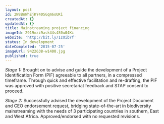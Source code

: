```yaml
---
layout: post
id: 2W8BnWhEjKY40SGqm6oUKi
createdAt: {}
updatedAt: {}
title: Mainstreaming project financing
imageId: 2919mzi9ask44s4S0u04Ki
website: 'http://bit.ly/1zOibYf'
status: In development
dateCompleted: '2015-07-25'
imageUrl: 9422638-w1400.jpg
published: true
---
```

*Stage 1:* Brought on to advise and guide the development of a Project Identification Form (PIF) agreeable to all partners, in a compressed timeframe. Through quick and effective facilitation and re-drafting, the PIF was approved with positive secretariat feedback and STAP consent to proceed. 

*Stage 2:* Successfully advised the development of the Project Document and CEO endorsement request, bridging state-of-the-art in biodiversity mainstreaming with the needs of 3 participating countries in southern, East and West Africa. Approved/endorsed with no requested revisions. 
